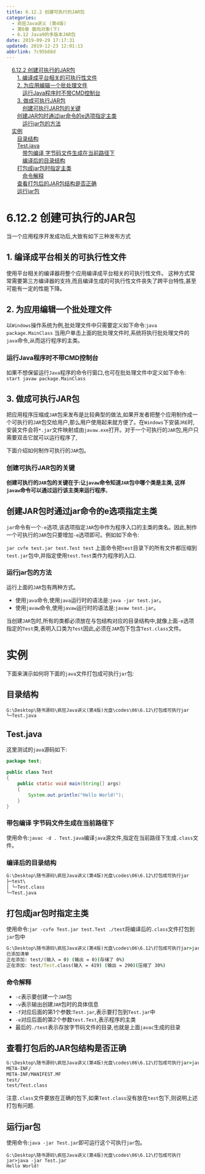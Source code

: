 ```yaml
---
title: 6.12.2 创建可执行的JAR包
categories: 
  - 疯狂Java讲义 (第4版)
  - 第6章 面向对象(下)
  - 6.12 Java9的多版本JAR包
date: 2019-09-29 17:17:31
updated: 2019-12-23 12:01:13
abbrlink: 7c95b68d
---
```

<div id='my_toc'><a href="/JavaReadingNotes/7c95b68d/#6-12-2-创建可执行的JAR包" class="header_1">6.12.2 创建可执行的JAR包</a>&nbsp;<br><a href="/JavaReadingNotes/7c95b68d/#1-编译成平台相关的可执行性文件" class="header_2">1. 编译成平台相关的可执行性文件</a>&nbsp;<br><a href="/JavaReadingNotes/7c95b68d/#2-为应用编辑一个批处理文件" class="header_2">2. 为应用编辑一个批处理文件</a>&nbsp;<br><a href="/JavaReadingNotes/7c95b68d/#运行Java程序时不带CMD控制台" class="header_3">运行Java程序时不带CMD控制台</a>&nbsp;<br><a href="/JavaReadingNotes/7c95b68d/#3-做成可执行JAR包" class="header_2">3. 做成可执行JAR包</a>&nbsp;<br><a href="/JavaReadingNotes/7c95b68d/#创建可执行JAR包的关键" class="header_3">创建可执行JAR包的关键</a>&nbsp;<br><a href="/JavaReadingNotes/7c95b68d/#创建JAR包时通过jar命令的e选项指定主类" class="header_2">创建JAR包时通过jar命令的e选项指定主类</a>&nbsp;<br><a href="/JavaReadingNotes/7c95b68d/#运行jar包的方法" class="header_3">运行jar包的方法</a>&nbsp;<br><a href="/JavaReadingNotes/7c95b68d/#实例" class="header_1">实例</a>&nbsp;<br><a href="/JavaReadingNotes/7c95b68d/#目录结构" class="header_2">目录结构</a>&nbsp;<br><a href="/JavaReadingNotes/7c95b68d/#Test-java" class="header_2">Test.java</a>&nbsp;<br><a href="/JavaReadingNotes/7c95b68d/#带包编译-字节码文件生成在当前路径下" class="header_3">带包编译 字节码文件生成在当前路径下</a>&nbsp;<br><a href="/JavaReadingNotes/7c95b68d/#编译后的目录结构" class="header_3">编译后的目录结构</a>&nbsp;<br><a href="/JavaReadingNotes/7c95b68d/#打包成jar包时指定主类" class="header_2">打包成jar包时指定主类</a>&nbsp;<br><a href="/JavaReadingNotes/7c95b68d/#命令解释" class="header_3">命令解释</a>&nbsp;<br><a href="/JavaReadingNotes/7c95b68d/#查看打包后的JAR包结构是否正确" class="header_2">查看打包后的JAR包结构是否正确</a>&nbsp;<br><a href="/JavaReadingNotes/7c95b68d/#运行jar包" class="header_2">运行jar包</a>&nbsp;<br></div>
<style>.header_1{margin-left: 1em;}.header_2{margin-left: 2em;}.header_3{margin-left: 3em;}.header_4{margin-left: 4em;}.header_5{margin-left: 5em;}.header_6{margin-left: 6em;}</style>
<!--more-->
<script>if (navigator.platform.search('arm')==-1){document.getElementById('my_toc').style.display = 'none';}var e,p = document.getElementsByTagName('p');while (p.length>0) {e = p[0];e.parentElement.removeChild(e);}</script>

<!--end-->
<!--SSTStart-->
# 6.12.2 创建可执行的JAR包 #
当一个应用程序开发成功后,大致有如下三种发布方式
## 1. 编译成平台相关的可执行性文件 ##
使用平台相关的编译器将整个应用编译成平台相关的可执行性文件。
这种方式常常需要第三方编译器的支持,而且编译生成的可执行性文件丧失了跨平台特性,甚至可能有一定的性能下降。
## 2. 为应用编辑一个批处理文件 ##
以`Windows`操作系统为例,批处理文件中只需要定义如下命令:`java package.MainClass`
当用户单击上面的批处理文件时,系统将执行批处理文件的`java`命令,从而运行程序的主类。
### 运行Java程序时不带CMD控制台 ###
如果不想保留运行`Java`程序的命令行窗口,也可在批处理文件中定义如下命令:
`start javaw package.MainClass`
## 3. 做成可执行JAR包 ##
<!--replace:javaw=java w-->
把应用程序压缩成`JAR`包来发布是比较典型的做法,如果开发者把整个应用制作成一个可执行的`JAR`包交给用户,那么用户使用起来就方便了。在`Windows`下安装`JRE`时,安装文件会将`*.jar`文件映射成由`javaw.exe`打开。对于一个可执行的`JAR`包,用户只需要双击它就可以运行程序了,

下面介绍如何制作可执行的`JAR`包。
### 创建可执行JAR包的关键 ###
**创建可执行的`JAR`包的关键在于:让`javaw`命令知道`JAR`包中哪个类是主类, 这样`javaw`命令可以通过运行该主类来运行程序**。
## 创建JAR包时通过jar命令的e选项指定主类 ##
`jar`命令有一个`-e`选项,该选项指定`JAR`包中作为程序入口的主类的类名。因此,制作一个可执行的`JAR`包只要增加`-e`选项即可。例如如下命令:
<!--replace:cvfe=C V F E-->
`jar cvfe test.jar test.Test test`
上面命令把`test`目录下的所有文件都压缩到`test.jar`包中,并指定使用`test.Test`类作为程序的入口.
### 运行jar包的方法 ###
运行上面的`JAR`包有两种方式。
- 使用`java`命令,使用`java`运行时的语法是:`java -jar test.jar`。
- 使用`javaw`命令,使用`javaw`运行时的语法是:`javaw test.jar`。

当创建`JAR`包时,所有的类都必须放在与包结构对应的目录结构中,就像上面`-e`选项指定的`Test`类,表明入口类为`Test`因此,必须在`JAR`包下包含`Test.class`文件。
<!--SSTStop-->
# 实例 #
下面来演示如何将下面的`java`文件打包成可执行`jar`包:
## 目录结构 ##
```
G:\Desktop\随书源码\疯狂Java讲义(第4版)光盘\codes\06\6.12\打包成可执行jar
└─Test.java
```
## Test.java ##
这里测试的`java`源码如下:
```java
package test;

public class Test
{
    public static void main(String[] args)
    {
        System.out.println("Hello World!");
    }
}
```
### 带包编译 字节码文件生成在当前路径下 ###
使用命令:`javac -d . Test.java`编译`java`源文件,指定在当前路径下生成`.class`文件。
### 编译后的目录结构 ###
```cmd
G:\Desktop\随书源码\疯狂Java讲义(第4版)光盘\codes\06\6.12\打包成可执行jar
├─test\
│ └─Test.class
└─Test.java
```
## 打包成jar包时指定主类 ##
使用命令:`jar -cvfe Test.jar test.Test ./test`将编译后的`.class`文件打包到`jar`包中
```cmd
G:\Desktop\随书源码\疯狂Java讲义(第4版)光盘\codes\06\6.12\打包成可执行jar>jar -cvfe Test.jar test.Test ./test
已添加清单
正在添加: test/(输入 = 0) (输出 = 0)(存储了 0%)
正在添加: test/Test.class(输入 = 419) (输出 = 290)(压缩了 30%)
```
### 命令解释 ###
- `-c`表示要创建一个`JAR`包
- `-v`表示输出创建`JAR`包时的具体信息
- `-f`对应后面的第1个参数:`Test.jar`,表示要打包到`Test.jar`中
- `-e`对应后面的第2个参数`test.Test`,表示程序的主类
- 最后的`./test`表示存放字节码文件的目录,也就是上面`javac`生成的目录

## 查看打包后的JAR包结构是否正确 ##
```cmd
G:\Desktop\随书源码\疯狂Java讲义(第4版)光盘\codes\06\6.12\打包成可执行jar>jar -tf Test.jar
META-INF/
META-INF/MANIFEST.MF
test/
test/Test.class
```
注意`.class`文件要放在正确的包下,如果`Test.class`没有放在`test`包下,则说明上述打包有问题.
## 运行jar包 ##
使用命令:`java -jar Test.jar`即可运行这个可执行`jar`包。
```
G:\Desktop\随书源码\疯狂Java讲义(第4版)光盘\codes\06\6.12\打包成可执行jar>java -jar Test.jar
Hello World!
```

